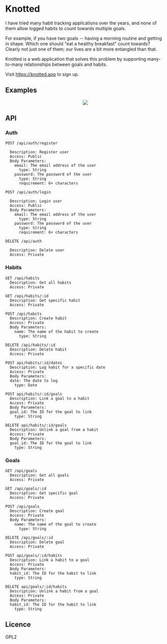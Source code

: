 # Knotted

I have tried many habit tracking applications over the years, and none of them allow logged habits to count towards multiple goals.

For example, if you have two goals -- having a morning routine and getting in shape. Which one should "eat a healthy breakfast" count towards? Clearly not just one of them; our lives are a bit more entangled than that.

Knotted is a web application that solves this problem by supporting many-to-many relationships between goals and habits. 

Visit https://knotted.app to sign up.

## Examples

<p align="center">
<img src="https://via.placeholder.com/414x736">
</p>

## API

### Auth
```
POST /api/auth/register

  Description: Register user
  Access: Public
  Body Parameters:
    email: The email address of the user
      type: String
    password: The password of the user
      type: String
      requirement: 6+ characters
```

```
POST /api/auth/login

  Description: Login user
  Access: Public
  Body Parameters:
    email: The email address of the user
      type: String
    password: The password of the user
      type: String
      requirement: 6+ characters
```

```
DELETE /api/auth

  Description: Delete user
  Access: Private
```


### Habits
```
GET /api/habits
  Description: Get all habits
  Access: Private
```

```
GET /api/habits/:id
  Description: Get specific habit
  Access: Private
```

```
POST /api/habits
  Description: Create habit
  Access: Private
  Body Parameters:
    name: The name of the habit to create
      type: String
```

```
DELETE /api/habits/:id
  Description: Delete habit
  Access: Private
```


```
POST api/habits/:id/dates
  Description: Log habit for a specific date
  Access: Private
  Body Parameters:
  date: The date to log
    type: Date
```

```
POST api/habits/:id/goals
  Description: Link a goal to a habit
  Access: Private
  Body Parameters:
  goal_id: The ID for the goal to link
    type: String
```


```
DELETE api/habits/:id/goals
  Description: Unlink a goal from a habit
  Access: Private
  Body Parameters:
  goal_id: The ID for the goal to link
    type: String
```

### Goals
```
GET /api/goals
  Description: Get all goals
  Access: Private
```

```
GET /api/goals/:id
  Description: Get specific goal
  Access: Private
```

```
POST /api/goals
  Description: Create goal
  Access: Private
  Body Parameters:
    name: The name of the goal to create
      type: String
```

```
DELETE /api/goals/:id
  Description: Delete goal
  Access: Private
```

```
POST api/goals/:id/habits
  Description: Link a habit to a goal
  Access: Private
  Body Parameters:
  habit_id: The ID for the habit to link
    type: String
```


```
DELETE api/goals/:id/habits
  Description: Unlink a habit from a goal
  Access: Private
  Body Parameters:
  habit_id: The ID for the habit to link
    type: String
```

## Licence
GPL2
